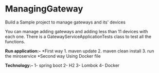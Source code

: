 # ManagingGateway

Build a Sample project to manage gateways and its' devices

You can manage adding gateways and adding less than 11 devices with each one.
There is a GatewayServiceApplicationTests class to test all the functions. 

**Run application:-** 
  *First way
    1. maven update
    2. maven clean install
    3. run the miroservice
 *Second way
    Using Docker file

**Technology:-**
  1- spring boot
  2- H2
  3- Lombok
  4- Docker
